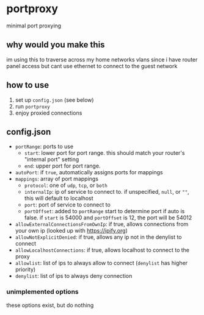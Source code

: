 # portproxy
minimal port proxying
## why would you make this
im using this to traverse across my home networks vlans since i have router panel access but cant use ethernet to connect to the guest network
## how to use
1. set up `config.json` (see below)
2. run `portproxy`
3. enjoy proxied connections
## config.json
- `portRange`: ports to use
  - `start`: lower port for port range. this should match your router's "internal port" setting
  - `end`: upper port for port range.
- `autoPort`: if `true`, automatically assigns ports for mappings
- `mappings`: array of port mappings
  - `protocol`: one of `udp`, `tcp`, or `both`
  - `internalIp`: ip of service to connect to. if unspecified, `null`, or `""`, this will default to localhost
  - `port`: port of service to connect to
  - `portOffset`: added to `portRange` start to determine port if auto is false. if `start` is 54000 and `portOffset` is 12, the port will be 54012
- `allowExternalConnectionsFromOwnIp`: if true, allows connections from your own ip (looked up with https://ipify.org)
- `allowNotExplicitDenied`: if true, allows any ip not in the denylist to connect
- `allowLocalhostConnections`: if true, allows localhost to connect to the proxy
- `allowlist`: list of ips to always allow to connect (`denylist` has higher priority)
- `denylist`: list of ips to always deny connection
### unimplemented options
these options exist, but do nothing


